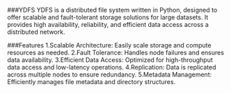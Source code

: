 ###YDFS
YDFS is a distributed file system written in Python, designed to offer scalable and fault-tolerant storage solutions for large datasets. It provides high availability, reliability, and efficient data access across a distributed network.

###Features
1.Scalable Architecture: Easily scale storage and compute resources as needed.
2.Fault Tolerance: Handles node failures and ensures data availability.
3.Efficient Data Access: Optimized for high-throughput data access and low-latency operations.
4.Replication: Data is replicated across multiple nodes to ensure redundancy.
5.Metadata Management: Efficiently manages file metadata and directory structures.
